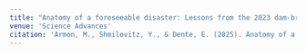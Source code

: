 ```yaml
---
title: "Anatomy of a foreseeable disaster: Lessons from the 2023 dam-breaching flood in Derna, Libya"
venue: 'Science Advances'
citation: 'Armon, M., Shmilovitz, Y., & Dente, E. (2025). Anatomy of a foreseeable disaster: Lessons from the 2023 dam-breaching flood in Derna, Libya. Science Advances, 11(13), eadu2865.'
---
```


